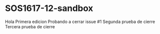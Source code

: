 # SOS1617-12-sandbox
Hola
Primera edicion
Probando a cerrar issue #1
Segunda prueba de cierre
Tercera prueba de cierre
